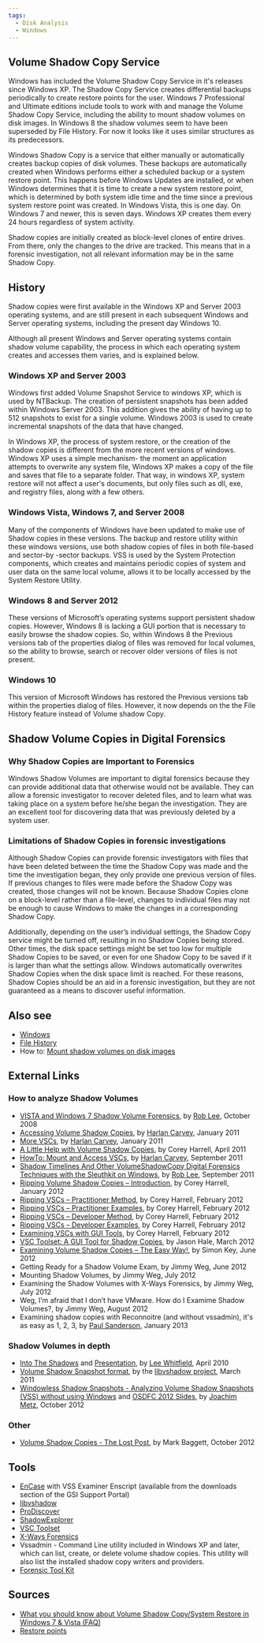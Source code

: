 ```yaml
---
tags:
  - Disk Analysis
  - Windows
---
```

## Volume Shadow Copy Service

Windows has included the Volume Shadow Copy Service in it's releases
since Windows XP. The Shadow Copy Service creates differential backups
periodically to create restore points for the user. Windows 7
Professional and Ultimate editions include tools to work with and manage
the Volume Shadow Copy Service, including the ability to mount shadow
volumes on disk images. In Windows 8 the shadow volumes seem to have
been superseded by File History. For now it looks like it uses similar
structures as its predecessors.

Windows Shadow Copy is a service that either manually or automatically
creates backup copies of disk volumes. These backups are automatically
created when Windows performs either a scheduled backup or a system
restore point. This happens before Windows Updates are installed, or
when Windows determines that it is time to create a new system restore
point, which is determined by both system idle time and the time since a
previous system restore point was created. In Windows Vista, this is one
day. On Windows 7 and newer, this is seven days. Windows XP creates them
every 24 hours regardless of system activity.

Shadow copies are initially created as block-level clones of entire
drives. From there, only the changes to the drive are tracked. This
means that in a forensic investigation, not all relevant information may
be in the same Shadow Copy.

## History

Shadow copies were first available in the Windows XP and Server 2003
operating systems, and are still present in each subsequent Windows and
Server operating systems, including the present day Windows 10.

Although all present Windows and Server operating systems contain shadow
volume capability, the process in which each operating system creates
and accesses them varies, and is explained below.

### Windows XP and Server 2003

Windows first added Volume Snapshot Service to windows XP, which is used
by NTBackup. The creation of persistent snapshots has been added within
Windows Server 2003. This addition gives the ability of having up to 512
snapshots to exist for a single volume. Windows 2003 is used to create
incremental snapshots of the data that have changed.

In Windows XP, the process of system restore, or the creation of the
shadow copies is different from the more recent versions of windows.
Windows XP uses a simple mechanism- the moment an application attempts
to overwrite any system file, Windows XP makes a copy of the file and
saves that file to a separate folder. That way, in windows XP, system
restore will not affect a user's documents, but only files such as dll,
exe, and registry files, along with a few others.

### Windows Vista, Windows 7, and Server 2008

Many of the components of Windows have been updated to make use of
Shadow copies in these versions. The backup and restore utility within
these windows versions, use both shadow copies of files in both
file-based and sector-by -sector backups. VSS is used by the System
Protection components, which creates and maintains periodic copies of
system and user data on the same local volume, allows it to be locally
accessed by the System Restore Utility.

### Windows 8 and Server 2012

These versions of Microsoft’s operating systems support persistent
shadow copies. However, Windows 8 is lacking a GUI portion that is
necessary to easily browse the shadow copies. So, within Windows 8 the
Previous versions tab of the properties dialog of files was removed for
local volumes, so the ability to browse, search or recover older
versions of files is not present.

### Windows 10

This version of Microsoft Windows has restored the Previous versions tab
within the properties dialog of files. However, it now depends on the
the File History feature instead of Volume shadow Copy.

## Shadow Volume Copies in Digital Forensics

### Why Shadow Copies are Important to Forensics

Windows Shadow Volumes are important to digital forensics because they
can provide additional data that otherwise would not be available. They
can allow a forensic investigator to recover deleted files, and to learn
what was taking place on a system before he/she began the investigation.
They are an excellent tool for discovering data that was previously
deleted by a system user.

### Limitations of Shadow Copies in forensic investigations

Although Shadow Copies can provide forensic investigators with files
that have been deleted between the time the Shadow Copy was made and the
time the investigation began, they only provide one previous version of
files. If previous changes to files were made before the Shadow Copy was
created, those changes will not be known. Because Shadow Copies clone on
a block-level rather than a file-level, changes to individual files may
not be enough to cause Windows to make the changes in a corresponding
Shadow Copy.

Additionally, depending on the user’s individual settings, the Shadow
Copy service might be turned off, resulting in no Shadow Copies being
stored. Other times, the disk space settings might be set too low for
multiple Shadow Copies to be saved, or even for one Shadow Copy to be
saved if it is larger than what the settings allow. Windows
automatically overwrites Shadow Copies when the disk space limit is
reached. For these reasons, Shadow Copies should be an aid in a forensic
investigation, but they are not guaranteed as a means to discover useful
information.

## Also see

* [Windows](windows.md)
* [File History](windows_file_history.md)
* How to: [Mount shadow volumes on disk images](mount_shadow_volumes_on_disk_images.md)

## External Links

### How to analyze Shadow Volumes

* [VISTA and Windows 7 Shadow Volume Forensics](https://www.sans.org/digital-forensics-incident-response/),
  by [Rob Lee](rob_lee.md), October 2008
* [Accessing Volume Shadow Copies](https://windowsir.blogspot.com/2011/01/accessing-volume-shadow-copies.html),
  by [Harlan Carvey](harlan_carvey.md), January 2011
* [More VSCs](https://windowsir.blogspot.com/2011/01/more-vscs.html),
  by [Harlan Carvey](harlan_carvey.md), January 2011
* [A Little Help with Volume Shadow Copies](http://journeyintoir.blogspot.com/2011/04/little-help-with-volume-shadow-copies.html),
  by Corey Harrell, April 2011
* [HowTo: Mount and Access VSCs](https://windowsir.blogspot.com/2011/09/howto-mount-and-access-vscs.html),
  by [Harlan Carvey](harlan_carvey.md), September 2011
* [Shadow Timelines And Other VolumeShadowCopy Digital Forensics Techniques with the Sleuthkit on Windows](https://www.sans.org/digital-forensics-incident-response/),
  by [Rob Lee](rob_lee.md), September 2011
* [Ripping Volume Shadow Copies – Introduction](http://journeyintoir.blogspot.com/2012/01/ripping-volume-shadow-copies.html),
  by Corey Harrell, January 2012
* [Ripping VSCs – Practitioner Method](http://journeyintoir.blogspot.com/2012/02/ripping-vscs-practitioner-method.html),
  by Corey Harrell, February 2012
* [Ripping VSCs – Practitioner Examples](http://journeyintoir.blogspot.com/2012/02/ripping-vscs-practitioner-examples.html),
  by Corey Harrell, February 2012
* [Ripping VSCs – Developer Method](http://journeyintoir.blogspot.com/2012/02/ripping-vscs-developer-method.html),
  by Corey Harrell, February 2012
* [Ripping VSCs – Developer Examples](http://journeyintoir.blogspot.com/2012/02/ripping-vscs-developer-examples.html),
  by Corey Harrell, February 2012
* [Examining VSCs with GUI Tools](http://journeyintoir.blogspot.com/2012/02/examining-vscs-with-gui-tools.html),
  by Corey Harrell, February 2012
* [VSC Toolset: A GUI Tool for Shadow Copies](https://dfstream.blogspot.com/2012/03/vsc-toolset-gui-tool-for-shadow-copies.html),
  by Jason Hale, March 2012
* [Examining Volume Shadow Copies – The Easy Way!](http://encase-forensic-blog.guidancesoftware.com/2012/06/examining-volume-shadow-copies-easy-way.html),
  by Simon Key, June 2012
* Getting Ready for a Shadow Volume Exam,
  by Jimmy Weg, June 2012
* Mounting Shadow Volumes,
  by Jimmy Weg, July 2012
* Examining the Shadow Volumes with X-Ways Forensics,
  by Jimmy Weg, July 2012
* Weg, I’m afraid that I don’t have VMware. How do I Examime Shadow Volumes?,
  by Jimmy Weg, August 2012
* Examining shadow copies with Reconnoitre (and without vssadmin), it's as easy as 1, 2, 3,
  by [Paul Sanderson](paul_sanderson.md), January 2013

<!-- -->

### Shadow Volumes in depth

* [Into The Shadows](https://forensic4cast.com/2010/04/into-the-shadows/) and
  [Presentation](https://forensic4cast.com/2010/04/presentation-into-the-shadows/),
  by [Lee Whitfield](lee_whitfield.md), April 2010
* [Volume Shadow Snapshot format](https://github.com/libyal/libvshadow/blob/main/documentation/Volume%20Shadow%20Snapshot%20(VSS)%20format.asciidoc),
  by the [libvshadow project](libvshadow.md), March 2011
* [Windowless Shadow Snapshots - Analyzing Volume Shadow Snapshots (VSS) without using Windows](https://github.com/libyal/documentation/blob/main/Paper%20-%20Windowless%20Shadow%20Snapshots.pdf)
  and [OSDFC 2012 Slides](https://github.com/libyal/documentation/blob/main/Slides%20-%20Windowless%20Shadow%20Snapshots.pdf),
  by [Joachim Metz](joachim_metz.md), October 2012

### Other

* [Volume Shadow Copies - The Lost Post](https://www.scmagazine.com/security-weekly),
  by Mark Baggett, October 2012

## Tools

* [EnCase](encase.md) with VSS Examiner Enscript (available from
  the downloads section of the GSI Support Portal)
* [libvshadow](libvshadow.md)
* [ProDiscover](prodiscover.md)
* [ShadowExplorer](https://www.shadowexplorer.com/)
* [VSC Toolset](https://dfstream.blogspot.com/p/vsc-toolset.html)
* [X-Ways Forensics](x-ways_ag.md)
* Vssadmin - Command Line utility included in Windows XP and later,
  which can list, create, or delete volume shadow copies. This utility
  will also list the installed shadow copy writers and providers.
* [Forensic Tool Kit](forensic_toolkit.md)

## Sources

* [What you should know about Volume Shadow Copy/System Restore in Windows 7 & Vista (FAQ)](https://blog.szynalski.com/2009/11/volume-shadow-copy-system-restore/)
* [Restore points](https://learn.microsoft.com/en-us/windows/win32/sr/restore-points)
